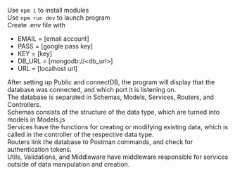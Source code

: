 Use `npm i` to install modules <br/>
Use `npm run dev` to launch program <br/>
Create .env file with 
* EMAIL = [email account]
* PASS = [google pass key]
* KEY = [key]
* DB_URL = [mongodb://<db_url>]
* URL = [localhost url]

After setting up Public and connectDB, the program will display that the database was connected, and which port it is listening on. <br>
The database is separated in Schemas, Models, Services, Routers, and Controllers. <br>
Schemas consists of the structure of the data type, which are turned into models in Models.js <br>
Services have the functions for creating or modifying existing data, which is called in the controller of the respective data type. <br>
Routers link the database to Postman commands, and check for authentication tokens. <br>
Utils, Validations, and Middleware have middleware responsible for services outside of data manipulation and creation.
